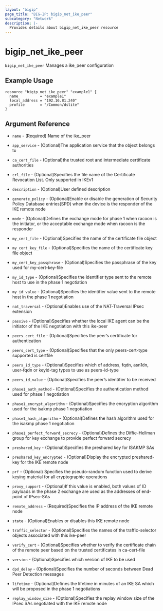 ```yaml
---
layout: "bigip"
page_title: "BIG-IP: bigip_net_ike_peer"
subcategory: "Network"
description: |-
  Provides details about bigip_net_ike_peer resource
---
```


# bigip\_net\_ike_peer

`bigip_net_ike_peer` Manages a ike_peer configuration



## Example Usage


```hcl
resource "bigip_net_ike_peer" "example1" {
  name          = "example1"
  local_address = "192.16.81.240"
  profile       = "/Common/dslite"
}
```

## Argument Reference

* `name` - (Required) Name of the ike_peer

* `app_service` - (Optional)The application service that the object belongs to 

* `ca_cert_file` - (Optional)the trusted root and intermediate certificate authorities 

* `crl_file` - (Optional)Specifies the file name of the Certificate Revocation List. Only supported in IKEv1 

* `description` - (Optional)User defined description 

* `generate_policy` - (Optional)Enable or disable the generation of Security Policy Database entries(SPD) when the device is the responder of the IKE remote node 

* `mode` - (Optional)Defines the exchange mode for phase 1 when racoon is the initiator, or the acceptable exchange mode when racoon is the responder

* `my_cert_file` - (Optional)Specifies the name of the certificate file object

* `my_cert_key_file` - (Optional)Specifies the name of the certificate key file object 

* `my_cert_key_passphrase` - (Optional)Specifies the passphrase of the key used for my-cert-key-file 

* `my_id_type` - (Optional)Specifies the identifier type sent to the remote host to use in the phase 1 negotiation 

* `my_id_value` - (Optional)Specifies the identifier value sent to the remote host in the phase 1 negotiation 

* `nat_traversal` - (Optional)Enables use of the NAT-Traversal IPsec extension 

* `passive` - (Optional)Specifies whether the local IKE agent can be the initiator of the IKE negotiation with this ike-peer

* `peers_cert_file` - (Optional)Specifies the peer’s certificate for authentication 

* `peers_cert_type` - (Optional)Specifies that the only peers-cert-type supported is certfile

* `peers_id_type` - (Optional)Specifies which of address, fqdn, asn1dn, user-fqdn or keyid-tag types to use as peers-id-type 

* `peers_id_value` - (Optional)Specifies the peer’s identifier to be received 

* `phase1_auth_method` - (Optional)Specifies the authentication method used for phase 1 negotiation 

* `phase1_encrypt_algorithm` - (Optional)Specifies the encryption algorithm used for the isakmp phase 1 negotiation 

* `phase1_hash_algorithm` - (Optional)Defines the hash algorithm used for the isakmp phase 1 negotiation 

* `phase1_perfect_forward_secrecy` - (Optional)Defines the Diffie-Hellman group for key exchange to provide perfect forward secrecy 

* `preshared_key` - (Optional)Specifies the preshared key for ISAKMP SAs

* `preshared_key_encrypted` - (Optional)Display the encrypted preshared-key for the IKE remote node 

* `prf` - (Optional) Specifies the pseudo-random function used to derive keying material for all cryptographic operations

* `proxy_support` - (Optional)If this value is enabled, both values of ID payloads in the phase 2 exchange are used as the addresses of end-point of IPsec-SAs 

* `remote_address` - (Required)Specifies the IP address of the IKE remote node 

* `state` - (Optional)Enables or disables this IKE remote node 

* `traffic_selector` - (Optional)Specifies the names of the traffic-selector objects associated with this ike-peer 

* `verify_cert` - (Optional)Specifies whether to verify the certificate chain of the remote peer based on the trusted certificates in ca-cert-file 

* `version` - (Optional)Specifies which version of IKE to be used 

* `dpd_delay` - (Optional)Specifies the number of seconds between Dead Peer Detection messages 

* `lifetime` - (Optional)Defines the lifetime in minutes of an IKE SA which will be proposed in the phase 1 negotiations 

* `replay_window_size` - (Optional)Specifies the replay window size of the IPsec SAs negotiated with the IKE remote node 
